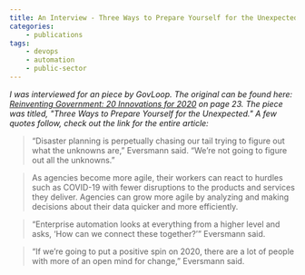 ```yaml
---
title: An Interview - Three Ways to Prepare Yourself for the Unexpected
categories:
    - publications
tags:
    - devops
    - automation
    - public-sector
---
```


*I was interviewed for an piece by GovLoop.  The original can be found here: [Reinventing Government: 20 Innovations for 2020](https://go.govloop.com/2020-gov-innovations.html) on page 23.  The piece was titled, "Three Ways to Prepare Yourself for the Unexpected." A few quotes follow, check out the link for the entire article:*


> “Disaster planning is perpetually chasing our tail trying to figure out what the unknowns are,” Eversmann said. “We’re not going to figure out all the unknowns.”


> As agencies become more agile, their workers can react to hurdles such as COVID-19 with fewer disruptions to the products and services they deliver. Agencies can grow more agile by analyzing and making decisions about their data quicker and more efficiently.

> “Enterprise automation looks at everything from a higher level and asks, ‘How can we connect these together?’” Eversmann said.


> “If we’re going to put a positive spin on 2020, there are a lot of people with more of an open mind for change,” Eversmann said.
